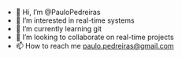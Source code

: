 - 👋 Hi, I’m @PauloPedreiras
- 👀 I’m interested in real-time systems
- 🌱 I’m currently learning git
- 💞️ I’m looking to collaborate on real-time projects
- 📫 How to reach me paulo.pedreiras@gmail.com
<!---
PauloPedreiras/PauloPedreiras is a ✨ special ✨ repository because its `README.md` (this file) appears on your GitHub profile.
You can click the Preview link to take a look at your changes.
--->
